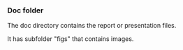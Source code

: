 ### Doc folder

The doc directory contains the report or presentation files.

It has subfolder "figs" that contains images.
